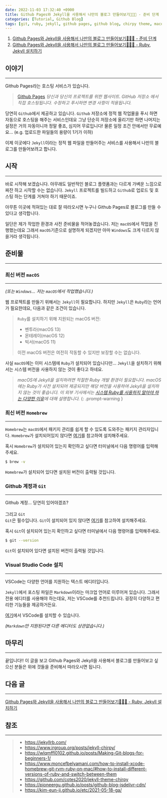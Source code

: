 ```yaml
---
date: 2022-11-03 17:32:40 +0900
title: Github Pages와 Jekyll을 사용해서 나만의 블로그 만들어보기🚀🚀🚀 - 준비 단계
categories: [Tutorial, Github Blog]
tags: [git, ruby, jekyll, github pages, github blog, chirpy theme, macos] ## Only lowercase
---
```


1. [Github Pages와 Jekyll을 사용해서 나만의 블로그 만들어보기🚀🚀🚀 - 준비 단계](https://leejh95.github.io/posts/github-pages-blog-prepare-to/)
2. [Github Pages와 Jekyll을 사용해서 나만의 블로그 만들어보기🚀🚀🚀 - Ruby, Jekyll 설치하기](https://leejh95.github.io/posts/github-pages-blog-install-ruby-jekyll/)

## 이야기
---
Github Pages라는 호스팅 서비스가 있습니다.

> [Github Pages](https://pages.github.com/)
> _당신과 당신의 프로젝트를 위한 웹사이트. GitHub 저장소 에서 직접 호스팅됩니다. 수정하고 푸시하면 변경 사항이 적용됩니다._

당연히 `Github`에서 제공하고 있습니다. `Github` 저장소에 정적 웹 작업물을 푸시 하면 자동으로 호스팅을 해주는 서비스인데요 그냥 단순히 저장소에 올리기만 하면 나머지는 설정은 거의 자동이니까 정말 좋죠, 심지어 무료입니다! 물론 일정 조건 안에서만 무료예요... (e.g. 업로드한 파일들의 용량이 1기가 이하)

이제 이곳에다 `Jekyll`이라는 정적 웹 파일을 만들어주는 서비스를 사용해서 나만의 블로그를 만들어보려고 합니다.

## 시작
---
바로 시작해 보겠습니다. 아무래도 일반적인 블로그 플랫폼과는 다르게 가벼운 느낌으로 짜잔 하고 시작할 수는 없습니다. `Jekyll` 프로젝트를 빌드하고 `Github`로 업로드 및 호스팅 하는 단계를 거쳐야 하기 때문이죠.

아무튼 이곳에 적혀있는 대로 잘 따라오시면 누구나 Github Pages로 블로그를 만들 수 있다고 생각합니다.

일단은 제가 작업한 환경과 사전 준비물을 적어놓겠습니다. 저는 `macOS`에서 작업을 진행했는데요 그래서 `macOS`기준으로 설명하게 되겠지만 아마 `Windows`도 크게 다르지 않을거라 생각됩니다.

## 준비물
---
### 최신 버전 `macOS`
---
_(또는 `Windows`... 저는 `macOS`에서 작업했습니다.)_

웹 프로젝트를 만들기 위해서는 `Jekyll`이 필요합니다. 하지만 `Jekyll`은 `Ruby`라는 언어가 필요한데요, 다음과 같은 조건이 있습니다.

> `Ruby`를 설치하기 위해 지원되는 macOS 버전:
>
> - 벤투라(macOS 13)  
> - 몬테레이(macOS 12)  
> - 빅서(macOS 11)  
>
> 이전 macOS 버전은 여전히 ​​작동할 수 있지만 보장할 수는 없습니다.

사실 `macOS`에는 이미 시스템에 `Ruby`가 설치되어 있습니다만... `Jekyll`을 설치하기 위해서는 시스템 버전을 사용하지 않는 것이 좋다고 하네요.

> _macOS에 Jekyll을 설치하려면 적절한 Ruby 개발 환경이 필요합니다. macOS에는 Ruby가 사전 설치되어 제공되지만 해당 버전을 사용하여 Jekyll을 설치하지 않는 것이 좋습니다. 이 외부 기사에서는 [시스템 Ruby를 사용하지 말아야 하는 다양한 이유](https://www.moncefbelyamani.com/why-you-shouldn-t-use-the-system-ruby-to-install-gems-on-a-mac/)에 대해 설명합니다._
{: .prompt-warning }

### 최신 버전 `Homebrew`
---
`Homebrew`는 `macOS`에서 패키지 관리를 쉽게 할 수 있도록 도와주는 패키지 관리자입니다. `Homebrew`가 설치되어있지 않다면 [여기](https://brew.sh/index_ko)를 참고하여 설치해주세요.

혹시 `Homebrew`가 설치되어 있는지 확인하고 싶다면 터미널에서 다음 명령어를 입력해주세요.

```zsh
$ brew -v
```

`Homebrew`가 설치되어 있다면 설치된 버전이 출력될 것입니다.

### Github 계정과 `Git`
---
Github 계정... 당연히 있어야겠죠?
<br>
<br>
그리고 `Git`  
`Git`은 필수입니다. `Git`이 설치되어 있지 않다면 [여기](https://git-scm.com/downloads)를 참고하여 설치해주세요.

혹시 `Git`이 설치되어 있는지 확인하고 싶다면 터미널에서 다음 명령어를 입력해주세요.

```zsh
$ git --version
```

`Git`이 설치되어 있다면 설치된 버전이 출력될 것입니다.

### Visual Studio Code 설치
---
VSCode는 다양한 언어를 지원하는 텍스트 에디터입니다.

`Jekyll`에서 포스팅 파일은 `Markdown`이라는 마크업 언어로 이루어져 있습니다. 그래서 전용 에디터를 사용해야 하는데요, 저는 VSCode를 추천드립니다. 굉장히 다양하고 편리한 기능들을 제공하거든요.

[여기](https://code.visualstudio.com/)에서 VSCode를 설치할 수 있습니다.

_(`Markdown`만 지원된다면 다른 에디터도 상관없습니다.)_
## 마무리
---
끝입니다!! 이 글을 보고 Github Pages와 Jekyll을 사용해서 블로그를 만들어보고 싶으신 분들은 위에 것들을 준비해서 따라오시면 됩니다.

## 다음 글
---
[Github Pages와 Jekyll을 사용해서 나만의 블로그 만들어보기🚀🚀🚀 - Ruby, Jekyll 설치하기](https://leejh95.github.io/posts/github-pages-blog-install-ruby-jekyll/)

## 참조
---
> - <https://jekyllrb.com/>
> - <https://www.irgroup.org/posts/jekyll-chirpy/>
> - <https://wlqmffl0102.github.io/posts/Making-Git-blogs-for-beginners-1/>
> - <https://www.moncefbelyamani.com/how-to-install-xcode-homebrew-git-rvm-ruby-on-mac/#how-to-install-different-versions-of-ruby-and-switch-between-them>
> - <https://github.com/cotes2020/jekyll-theme-chirpy>
> - <https://pioneergu.github.io/posts/github-blog-jsdelivr-cdn/>
> - <https://kim-eun-ji.github.io/etc/2021-05-18-ga/>